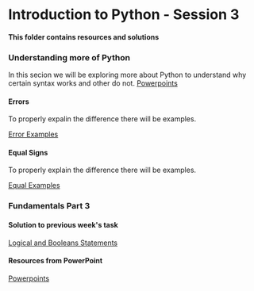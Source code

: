 # Introduction to Python - Session 3
#### This folder contains resources and solutions 

### Understanding more of Python
In this secion we will be exploring more about Python to understand why certain syntax works and other do not.
[Powerpoints](https://github.com/KeaganKozlowski/python-course/tree/main/Session%203/PowerPoints)
#### Errors
To properly expalin the difference there will be examples.

[Error Examples](https://github.com/KeaganKozlowski/python-course/blob/main/Session%203/Types%20of%20Errors/Errors.md)
#### Equal Signs
To properly explain the difference there will be examples.

[Equal Examples](https://github.com/KeaganKozlowski/python-course/tree/main/Session%203/Equals%20Signs)
### Fundamentals Part 3
#### Solution to previous week's task
[Logical and Booleans Statements](https://github.com/KeaganKozlowski/python-course/blob/main/Session%203/Session%202%20-%20Logical%20%2B%20Boolean.py)
#### Resources from PowerPoint
[Powerpoints](https://github.com/KeaganKozlowski/python-course/tree/main/Session%203/PowerPoints)

